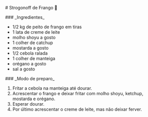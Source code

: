 ﻿\# Strogonoff de Frango :chicken:

\### \_Ingredientes\_

- 1/2 kg de peito de frango em tiras
- 1 lata de creme de leite
- molho shoyu a gosto
- 1 colher de catchup
- mostarda a gosto
- 1/2 cebola ralada
- 1 colher de manteiga
- orégano a gosto
- sal a gosto

\### \_Modo de preparo\_

1. Fritar a cebola na manteiga até dourar.
1. Acrescentar o frango e deixar fritar com molho shoyu, ketchup, mostarda e orégano.
1. Esperar dourar.
1. Por último acrescentar o creme de leite, mas não deixar ferver.

